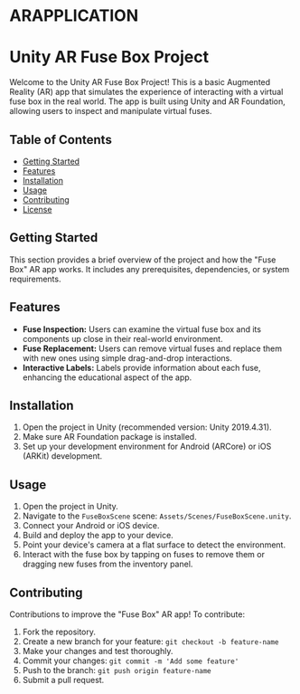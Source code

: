 # ARAPPLICATION
# Unity AR Fuse Box Project

Welcome to the Unity AR Fuse Box Project! This is a basic Augmented Reality (AR) app that simulates the experience of interacting with a virtual fuse box in the real world. The app is built using Unity and AR Foundation, allowing users to inspect and manipulate virtual fuses.

## Table of Contents

- [Getting Started](#getting-started)
- [Features](#features)
- [Installation](#installation)
- [Usage](#usage)
- [Contributing](#contributing)
- [License](#license)

## Getting Started

This section provides a brief overview of the project and how the "Fuse Box" AR app works. It includes any prerequisites, dependencies, or system requirements.

## Features

- **Fuse Inspection:** Users can examine the virtual fuse box and its components up close in their real-world environment.
- **Fuse Replacement:** Users can remove virtual fuses and replace them with new ones using simple drag-and-drop interactions.
- **Interactive Labels:** Labels provide information about each fuse, enhancing the educational aspect of the app.

## Installation
1. Open the project in Unity (recommended version: Unity 2019.4.31).
3. Make sure AR Foundation package is installed.
4. Set up your development environment for Android (ARCore) or iOS (ARKit) development.

## Usage

1. Open the project in Unity.
2. Navigate to the `FuseBoxScene` scene: `Assets/Scenes/FuseBoxScene.unity`.
3. Connect your Android or iOS device.
4. Build and deploy the app to your device.
5. Point your device's camera at a flat surface to detect the environment.
6. Interact with the fuse box by tapping on fuses to remove them or dragging new fuses from the inventory panel.

## Contributing

 Contributions to improve the "Fuse Box" AR app! To contribute:

1. Fork the repository.
2. Create a new branch for your feature: `git checkout -b feature-name`
3. Make your changes and test thoroughly.
4. Commit your changes: `git commit -m 'Add some feature'`
5. Push to the branch: `git push origin feature-name`
6. Submit a pull request.
